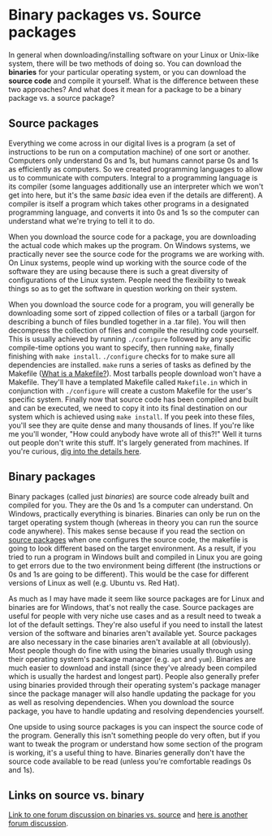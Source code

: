 # Binary packages vs. Source packages

In general when downloading/installing software on your Linux or Unix-like system, there will be two methods of doing so. You can download the **binaries** for your particular operating system, or you can download the **source code** and compile it yourself. What is the difference between these two approaches? And what does it mean for a package to be a binary package vs. a source package?

## Source packages

Everything we come across in our digital lives is a program (a set of instructions to be run on a computation machine) of one sort or another. Computers only understand 0s and 1s, but humans cannot parse 0s and 1s as efficiently as computers. So we created programming languages to allow us to communicate with computers. Integral to a programming language is its compiler (some languages additionally use an interpreter which we won't get into here, but it's the same *basic* idea even if the details are different). A compiler is itself a program which takes other programs in a designated programming language, and converts it into 0s and 1s so the computer can understand what we're trying to tell it to do.

When you download the source code for a package, you are downloading the actual code which makes up the program. On Windows systems, we practically never see the source code for the programs we are working with. On Linux systems, people wind up working with the source code of the software they are using because there is such a great diversity of configurations of the Linux system. People need the flexibility to tweak things so as to get the software in question working on their system.

When you download the source code for a program, you will generally be downloading some sort of zipped collection of files or a tarball (jargon for describing a bunch of files bundled together in a .tar file). You will then decompress the collection of files and compile the resulting code yourself. This is usually achieved by running `./configure` followed by any specific compile-time options you want to specify, then running `make`, finally finishing with `make install`. `./configure` checks for to make sure all dependencies are installed. `make` runs a series of tasks as defined by the Makefile ([What is a Makefile?](https://www.gnu.org/software/make/manual/make.html)). Most tarballs people download won't have a Makefile. They'll have a templated Makefile called `Makefile.in` which in conjunction with `./configure` will create a custom Makefile for the user's specific system. Finally now that source code has been compiled and built and can be executed, we need to copy it into its final destination on our system which is achieved using `make install`. If you peek into these files, you'll see they are quite dense and many thousands of lines. If you're like me you'll wonder, "How could anybody have wrote all of this?!" Well it turns out people don't write this stuff. It's largely generated from machines. If you're curious, [dig into the details here](https://thoughtbot.com/blog/the-magic-behind-configure-make-make-install).

## Binary packages

Binary packages (called just *binaries*) are source code already built and compiled for you. They are the 0s and 1s a computer can understand. On Windows, practically everything is binaries. Binaries can only be run on the target operating system though (whereas in theory you can run the source code anywhere). This makes sense because if you read the section on [source packages](#source-packages) when one configures the source code, the makefile is going to look different based on the target environment. As a result, if you tried to run a program in Windows built and compiled in Linux you are going to get errors due to the two environment being different (the instructions or 0s and 1s are going to be different). This would be the case for different versions of Linux as well (e.g. Ubuntu vs. Red Hat).

As much as I may have made it seem like source packages are for Linux and binaries are for Windows, that's not really the case. Source packages are useful for people with very niche use cases and as a result need to tweak a lot of the default settings. They're also useful if you need to install the latest version of the software and binaries aren't available yet. Source packages are also necessary in the case binaries aren't available at all (obviously). Most people though do fine with using the binaries usually through using their operating system's package manager (e.g. `apt` and `yum`). Binaries are much easier to download and install (since they've already been compiled which is usually the hardest and longest part). People also generally prefer using binaries provided through their operating system's package manager since the package manager will also handle updating the package for you as well as resolving dependencies. When you download the source package, you have to handle updating and resolving dependencies yourself.

One upside to using source packages is you can inspect the source code of the program. Generally this isn't something people do very often, but if you want to tweak the program or understand how some section of the program is working, it's a useful thing to have. Binaries generally don't have the source code available to be read (unless you're comfortable readings 0s and 1s).

## Links on source vs. binary

[Link to one forum discussion on binaries vs. source](https://stackoverflow.com/questions/5280906/difference-between-binary-release-and-source-release) and [here is another forum discussion](https://askubuntu.com/questions/335684/installation-difference-between-from-source-and-apt-get).

